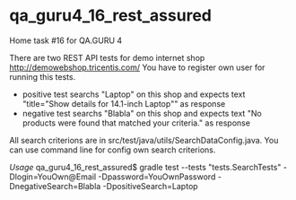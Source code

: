 # qa_guru4_16_rest_assured

Home task #16 for QA.GURU 4

There are two REST API tests for demo internet shop http://demowebshop.tricentis.com/
You have to register own user for running this tests.

- positive test searchs "Laptop" on this shop and expects text "title=\"Show details for 14.1-inch Laptop\"" as response
- negative test searchs "Blabla" on this shop and expects text "No products were found that matched your criteria." as response

All search criterions are in src/test/java/utils/SearchDataConfig.java.
You can use command line for config own search criterions.

*Usage*
qa_guru4_16_rest_assured$ gradle test --tests "tests.SearchTests" -Dlogin=YouOwn@Email -Dpassword=YouOwnPassword -DnegativeSearch=Blabla -DpositiveSearch=Laptop
